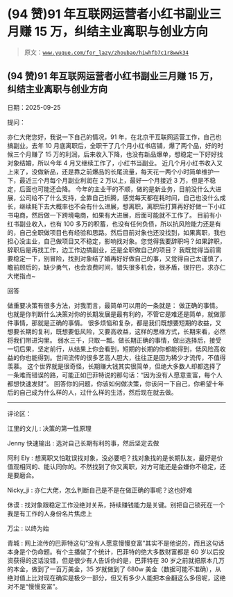 # (94 赞)91 年互联网运营者小红书副业三月赚 15 万，纠结主业离职与创业方向

> 原文：[`www.yuque.com/for_lazy/zhoubao/hiwhfb7c1r8wwk34`](https://www.yuque.com/for_lazy/zhoubao/hiwhfb7c1r8wwk34)

## (94 赞)91 年互联网运营者小红书副业三月赚 15 万，纠结主业离职与创业方向

日期：2025-09-25

提问：

亦仁大佬您好，我说一下自己的情况，91 年，在北京干互联网运营工作，自己也搞副业。去年 10 月底离职后，全职干了几个月小红书店铺，爆了两个品，好的时候三个月赚了 15 万的利润，后来收入下降，也没有新品爆单，想稳定一下好好找对象结婚，所以今年 4 月又继续工作了，小红书当副业。
近几个月小红书收入又上来了，没做新品，还是靠之前爆品的长尾流量，每天花一两个小时简单维护一下，最近三个月每个月副业利润在 2 万以上，最好一个月接近 3 万，但是不稳定，后面也可能还会降。
今年的主业干的不顺，做的是新业务，目前没什么大进展，公司给不了什么支持，全靠自己折腾，感觉每天都在耗时间，自己也没什么成长，继续耗下去大概率也不会有什么进展，想离职，离职后打算再好好做一下小红书电商，然后做一下跨境电商，如果有大进展，后面可能就不工作了。
目前有小红书副业收入，也有 100 多万的积蓄，也没有任何负债，所以抗风险能力还是有的，自己全职做项目也有经验和思路。然后目前对象也还没找到，如果离职，我也担心没主业，自己做项目又不稳定，影响找对象。您觉得我要辞职吗？如果辞职，辞职后是再找工作，边工作边搞副业，还是全职做自己的项目？
我既觉得当前需要稳定一下，别冒险，找到对象结了婚再好好做自己的事，又觉得自己太谨慎了，瞻前顾后的，缺少勇气，也会浪费时间，错失很多机会，很矛盾，很拧巴，求亦仁大佬指点~

回答

做重要决策有很多方法，对我而言，最简单可以用的一条就是： 做正确的事情。
也就是你判断什么决策对你的长期发展是最有利的，不管它是难还是简单，就做那件事情，那就是正确的事情。
很多烦恼和复杂，都是我们既想要短期的收益，又想要长期的复利，既想要低风险，又要高收益，这样的思维方式，长期来看，必然将我们带进沟里。
弱水三千，只取一瓢。做长期正确的事情，做出选择后，接受一切后果，坚定前行，从结果上你会看到，短期的长期的你都能得到，低风险高收益的你也能得到。世间流传的很多艺高人胆大，往往正是因为稀少才流传，不值得羡慕。
这个世界就是很奇怪，长期赚大钱其实很简单，但绝大多数人却都选择了一条难而错误的路，可能正如巴菲特说的那句话：“因为没有人愿意变富，每个人都想快速发财”。
回答你的问题，你该如何做决策，你该问一下自己，你希望十年后的自己成为什么样的人，过什么样的生活，然后现在就去做。

* * *

评论区：

江里的文儿 : 决策的第一性原理

Jenny 快速输出 : 选对自己长期有利的事，然后坚定去做

阿利 Ely : 想离职又怕耽误找对象，没必要吧？找对象找的是长期队友，最好是价值观相同的、能认同你的。不然找到了你又离职，对方可能还是会嫌你不稳定，还是要磨合。

Nicky_ji : 亦仁大佬，怎么判断自己是不是在做正确的事呢？这也好难

休谟 : 找对象跟稳定工作没绝对关系，持续赚钱能力是关键。别把自己锁死在一个我是有工作的人身份名片焦虑上

万尘 : 以终为始

青城 : 网上流传的巴菲特这句“没有人愿意慢慢变富”其实不是他说的，而且这句话本身是个伪命题。有个主播做了个统计，巴菲特的绝大多数财富都是 60 岁以后投资获得的这话没错，但是很少有人告诉你的是，巴菲特在 30 岁之前就把原本几万的本金，做到了一百万美金，35 岁就做到了 680w 美金（数据可能不准确），从绝对值上比对现在确实是极少一部分，但又有多少人能把本金翻这么多倍呢，这绝对不是“慢慢变富”。